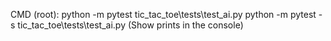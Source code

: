 CMD (root):
python -m pytest tic_tac_toe\tests\test_ai.py
python -m pytest -s tic_tac_toe\tests\test_ai.py (Show prints in the console)
